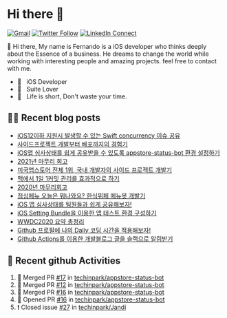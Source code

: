 

# Hi there :wave: 

[![Gmail](https://img.shields.io/badge/%20-Send%20Mail-black?color=14171A&labelColor=ef5350&logo=gmail&logoColor=ffffff)](mailto:fernando@kakao.com?subject=From%20GitHub&cc=fernando@kakao.com&body=Hi,%20there.%20Found%20you%20from%20GitHub.)
[![Twitter Follow](https://img.shields.io/badge/dynamic/json.svg?color=14171A&labelColor=37474f&logo=twitter&logoColor=4fc3f7&label=&query=%24[0].followers_count&url=https%3A%2F%2Fcdn.syndication.twimg.com%2Fwidgets%2Ffollowbutton%2Finfo.json%3Fscreen_names%3Dtechinpark&suffix=%20Followers)](https://twitter.com/techinpark)
[![LinkedIn Connect](https://img.shields.io/badge/%20-Connect-black?color=14171A&labelColor=212121&logo=linkedin&logoColor=ffffff)](https://www.linkedin.com/in/techin-park-10b00732/)

:wave: Hi there, My name is Fernando is a iOS developer who thinks deeply about the Essence of a business. He dreams to change the world while working with interesting people and amazing projects. feel free to contact with me. 

- 📱 &nbsp; iOS Developer
- 👔 &nbsp; Suite Lover 
- 🚀 &nbsp; Life is short, Don't waste your time.

## ✍🏻  Recent blog posts
- [iOS12이하 지원시 발생할 수 있는 Swift concurrency 이슈 공유](https://fernando.kr/ios/2022-03-28-xcode-issue-for-ios12/)
- [사이드프로젝트 개발부터 배포까지의 경험기](https://fernando.kr/general/2022-03-13-side-project/)
- [iOS앱 심사상태를 쉽게 공유받을 수 있도록 appstore-status-bot 환경 설정하기](https://fernando.kr/develop/2022-02-13-appstore-status-bot-usage/)
- [2021년 마무리 회고](https://fernando.kr/general/2021-12-31-finish-review/)
- [미국앱스토어 전체 1위, 국내 개발자의 사이드 프로젝트 개발기](https://fernando.kr/general/2021-06-01-appstore-experience-review/)
- [맥에서 1일 1커밋 관리를 효과적으로 하기](https://fernando.kr/develop/2021-02-03-github-jandi-statusbar/)
- [2020년 마무리회고](https://fernando.kr/general/2020-12-30-finish-review/)
- [점심메뉴 오늘은 뭐나와요? 한식뷔페 메뉴봇 개발기](https://fernando.kr/general/2020-11-10-pangyo-lunch-story/)
- [iOS 앱 심사상태를 팀원들과 쉽게 공유해보자!](https://fernando.kr/ios/2020-11-08-ios-appstore-status-bot/)
- [iOS Setting Bundle을 이용한 앱 테스트 환경 구성하기](https://fernando.kr/ios/2020-07-29-ios-setting-bundle/)
- [WWDC2020 요약 총정리](https://fernando.kr/ios/2020-06-23-wwdc-report/)
- [Github 프로필에 나의 Daliy 코딩 시간을 적용해보자!](https://fernando.kr/develop/2020-05-02-github-gist-posting/)
- [Github Actions를 이용한 개발블로그 글을 슬랙으로 알림받기](https://fernando.kr/develop/2020-04-26-develop-slack-bot/)

## 🚀  Recent github Activities
<!--START_SECTION:activity-->
1. 🎉 Merged PR [#17](https://github.com/techinpark/appstore-status-bot/pull/17) in [techinpark/appstore-status-bot](https://github.com/techinpark/appstore-status-bot)
2. 🎉 Merged PR [#12](https://github.com/techinpark/appstore-status-bot/pull/12) in [techinpark/appstore-status-bot](https://github.com/techinpark/appstore-status-bot)
3. 🎉 Merged PR [#16](https://github.com/techinpark/appstore-status-bot/pull/16) in [techinpark/appstore-status-bot](https://github.com/techinpark/appstore-status-bot)
4. 💪 Opened PR [#16](https://github.com/techinpark/appstore-status-bot/pull/16) in [techinpark/appstore-status-bot](https://github.com/techinpark/appstore-status-bot)
5. ❗️ Closed issue [#27](https://github.com/techinpark/Jandi/issues/27) in [techinpark/Jandi](https://github.com/techinpark/Jandi)
<!--END_SECTION:activity-->
